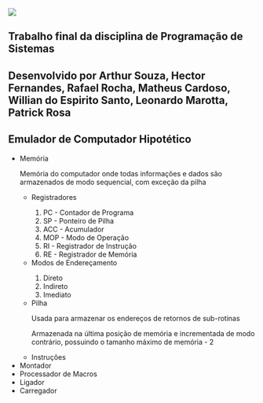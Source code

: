 <img src ="https://portal.ufpel.edu.br/wp-content/themes/Portal/imagens/header.svg">
<h2> Trabalho final da disciplina de Programação de Sistemas </h2>
<h2> Desenvolvido por Arthur Souza, Hector Fernandes, Rafael Rocha, Matheus Cardoso, Willian do Espirito Santo, Leonardo Marotta, Patrick Rosa</h2>
<h2>Emulador de Computador Hipotético</h2>
<ul>
<li>Memória</li>
<p>Memória do computador onde todas informações e dados são armazenados de modo sequencial, com exceção da pilha</p>
  <ul>
    <li>Registradores</li>
    <ol>
      <li>PC - Contador de Programa</li>
      <li>SP - Ponteiro de Pilha</li>
      <li>ACC - Acumulador</li>
      <li>MOP - Modo de Operação</li>
      <li>RI - Registrador de Instrução</li>
      <li>RE - Registrador de Memória</li>
    </ol>
    <li>Modos de Endereçamento</li>
    <ol>
      <li>Direto</li>
      <li>Indireto</li>
      <li>Imediato</li>
    </ol>
    <li>Pilha</li>
    <p>Usada para armazenar os endereços de retornos de sub-rotinas</p>
    <p>Armazenada na última posição de memória e incrementada de modo contrário, possuindo o tamanho máximo de memória - 2</p>
    <li>Instruções</li>
  </ul>
<li>Montador</li>
<li>Processador de Macros</li>
<li>Ligador</li>
<li>Carregador</li>
</ul>
